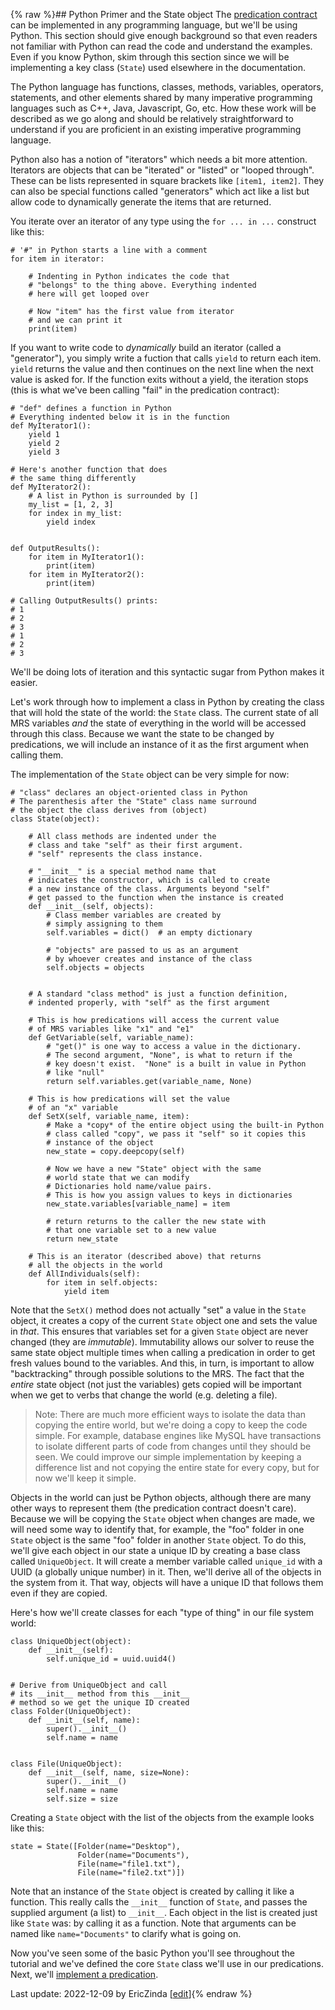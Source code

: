 {% raw %}## Python Primer and the State object
The [predication contract](../devhowtoPredicationContract) can be implemented in any programming language, but we'll be using Python. This section should give enough background so that even readers not familiar with Python can read the code and understand the examples. Even if you know Python, skim through this section since we will be implementing a key class (`State`) used elsewhere in the documentation.

The Python language has functions, classes, methods, variables, operators, statements, and other elements shared by many imperative programming languages such as C++, Java, Javascript, Go, etc. How these work will be described as we go along and should be relatively straightforward to understand if you are proficient in an existing imperative programming language. 

Python also has a notion of "iterators" which needs a bit more attention. Iterators are objects that can be "iterated" or "listed" or "looped through". These can be lists represented in square brackets like `[item1, item2]`. They can also be special functions called "generators" which act like a list but allow code to dynamically generate the items that are returned.    

You iterate over an iterator of any type using the `for ... in ...` construct like this:

```
# '#" in Python starts a line with a comment
for item in iterator:

    # Indenting in Python indicates the code that
    # "belongs" to the thing above. Everything indented
    # here will get looped over

    # Now "item" has the first value from iterator
    # and we can print it
    print(item)
```

If you want to write code to *dynamically* build an iterator (called a "generator"), you simply write a fuction that calls `yield` to return each item. `yield` returns the value and then continues on the next line when the next value is asked for. If the function exits without a yield, the iteration stops (this is what we've been calling "fail" in the predication contract):

```
# "def" defines a function in Python
# Everything indented below it is in the function
def MyIterator1():
    yield 1
    yield 2
    yield 3

# Here's another function that does
# the same thing differently
def MyIterator2():
    # A list in Python is surrounded by []
    my_list = [1, 2, 3]
    for index in my_list:
        yield index


def OutputResults():
    for item in MyIterator1():
        print(item)
    for item in MyIterator2():
        print(item)

# Calling OutputResults() prints:
# 1
# 2
# 3
# 1
# 2
# 3
```

We'll be doing lots of iteration and this syntactic sugar from Python makes it easier. 

Let's work through how to implement a class in Python by creating the class that will hold the state of the world: the `State` class. The current state of all MRS variables *and* the state of everything in the world will be accessed through this class. Because we want the state to be changed by predications, we will include an instance of it as the first argument when calling them. 

The implementation of the `State` object can be very simple for now:

```
# "class" declares an object-oriented class in Python
# The parenthesis after the "State" class name surround
# the object the class derives from (object)
class State(object):

    # All class methods are indented under the
    # class and take "self" as their first argument.
    # "self" represents the class instance.

    # "__init__" is a special method name that
    # indicates the constructor, which is called to create
    # a new instance of the class. Arguments beyond "self"
    # get passed to the function when the instance is created
    def __init__(self, objects):
        # Class member variables are created by
        # simply assigning to them
        self.variables = dict()  # an empty dictionary

        # "objects" are passed to us as an argument
        # by whoever creates and instance of the class
        self.objects = objects


    # A standard "class method" is just a function definition,
    # indented properly, with "self" as the first argument

    # This is how predications will access the current value
    # of MRS variables like "x1" and "e1"
    def GetVariable(self, variable_name):
        # "get()" is one way to access a value in the dictionary.
        # The second argument, "None", is what to return if the
        # key doesn't exist.  "None" is a built in value in Python
        # like "null"
        return self.variables.get(variable_name, None)

    # This is how predications will set the value
    # of an "x" variable
    def SetX(self, variable_name, item):
        # Make a *copy* of the entire object using the built-in Python
        # class called "copy", we pass it "self" so it copies this 
        # instance of the object
        new_state = copy.deepcopy(self)

        # Now we have a new "State" object with the same
        # world state that we can modify
        # Dictionaries hold name/value pairs.
        # This is how you assign values to keys in dictionaries
        new_state.variables[variable_name] = item

        # return returns to the caller the new state with
        # that one variable set to a new value
        return new_state

    # This is an iterator (described above) that returns
    # all the objects in the world
    def AllIndividuals(self):
        for item in self.objects:
            yield item
```
Note that the `SetX()` method does not actually "set" a value in the `State` object, it creates a copy of the current `State` object one and sets the value in *that*.  This ensures that variables set for a given `State` object are never changed (they are *immutable*). Immutability allows our solver to reuse the same state object multiple times when calling a predication in order to get fresh values bound to the variables. And this, in turn, is important to allow "backtracking" through possible solutions to the MRS. The fact that the *entire* state object (not just the variables) gets copied will be important when we get to verbs that change the world (e.g. deleting a file). 

> Note: There are much more efficient ways to isolate the data than copying the entire world, but we're doing a copy to keep the code simple. For example, database engines like MySQL have transactions to isolate different parts of code from changes until they should be seen. We could improve our simple implementation by keeping a difference list and not copying the entire state for every copy, but for now we'll keep it simple.


Objects in the world can just be Python objects, although there are many other ways to represent them (the predication contract doesn't care). Because we will be copying the `State` object when changes are made, we will need some way to identify that, for example, the "foo" folder in one `State` object is the same "foo" folder in another `State` object. To do this, we'll give each object in our state a unique ID by creating a base class called `UniqueObject`. It will create a member variable called `unique_id` with a UUID (a globally unique number) in it. Then, we'll derive all of the objects in the system from it. That way, objects will have a unique ID that follows them even if they are copied. 

Here's how we'll create classes for each "type of thing" in our file system world:
```
class UniqueObject(object):
    def __init__(self):
        self.unique_id = uuid.uuid4()


# Derive from UniqueObject and call
# its __init__ method from this __init__
# method so we get the unique ID created
class Folder(UniqueObject):
    def __init__(self, name):
        super().__init__()
        self.name = name
        

class File(UniqueObject):
    def __init__(self, name, size=None):
        super().__init__()
        self.name = name
        self.size = size
```

Creating a `State` object with the list of the objects from the example looks like this:

```
state = State([Folder(name="Desktop"), 
               Folder(name="Documents"), 
               File(name="file1.txt"), 
               File(name="file2.txt")])
```

Note that an instance of the `State` object is created by calling it like a function. This really calls the `__init__` function of `State`, and passes the supplied argument (a list) to `__init__`. Each object in the list is created just like `State` was: by calling it as a function. Note that arguments can be named like `name="Documents"` to clarify what is going on.

Now you've seen some of the basic Python you'll see throughout the tutorial and we've defined the core `State` class we'll use in our predications.  Next, we'll [implement a predication](../devhowtoImplementPredication).

Last update: 2022-12-09 by EricZinda [[edit](https://github.com/ericzinda/docsproto/edit/main/devhowto/devhowtoPyhonBasics.md)]{% endraw %}